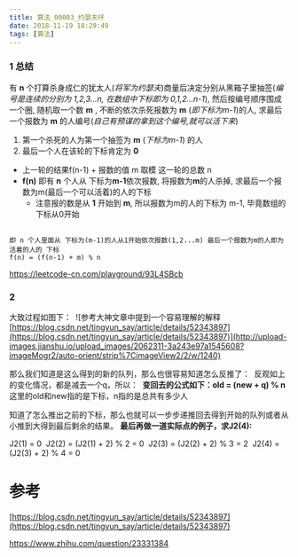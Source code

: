 ```yaml
---
title: 算法_00003_约瑟夫环
date: 2018-11-19 18:29:49
tags: [算法]
---
```


### 1 总结

有 **n** 个打算杀身成仁的犹太人(*将军为约瑟夫*)商量后决定分别从黑箱子里抽签(*编号是连续的分别为 1,2,3...n, 在数组中下标即为 0,1,2...n-1*), 然后按编号顺序围成一个圈, 随机取一个数 **m** , 不断的依次杀死报数为 **m** (*即下标为m-1*)的人, 求最后一个报数为 **m** 的人编号(*自己有预谋的拿到这个编号,就可以活下来*)

1. 第一个杀死的人为第一个抽签为 **m** (*下标为m-1*) 的人
2. 最后一个人在该轮的下标肯定为 **0**


* 上一轮的结果f(n-1) + 报数的值 m 取模 这一轮的总数 n
*  **f(n)**  即有 **n** 个人从 下标为**m-1**依次报数, 将报数为**m**的人杀掉, 求最后一个报数为m(最后一个可以活着)的人的下标
    * 注意报的数是从 **1** 开始到 **m**, 所以报数为m的人的下标为 m-1, 毕竟数组的下标从0开始
```

即 n 个人里面从 下标为(m-1)的人从1开始依次报数(1,2...m) 最后一个报数为m的人即为活着的人的 下标
f(n) = (f(n-1) + m) % n
```

https://leetcode-cn.com/playground/93L4SBcb

### 2 
大致过程如图下： 
![参考大神文章中提到一个容易理解的解释 [https://blog.csdn.net/tingyun_say/article/details/52343897](https://blog.csdn.net/tingyun_say/article/details/52343897)](http://upload-images.jianshu.io/upload_images/2062311-3a243e97a1545608?imageMogr2/auto-orient/strip%7CimageView2/2/w/1240)

那么我们知道是这么得到的新的队列，那么也很容易知道怎么反推了： 
反观如上的变化情况，都是减去一个q，所以： 
**变回去的公式如下：old = (new + q) % n** 
这里的old和new指的是下标，n指的是总共有多少人

知道了怎么推出之前的下标，那么也就可以一步步递推回去得到开始的队列或者从小推到大得到最后剩余的结果。
**最后再做一道实际点的例子，求J2(4):**

J2(1) = 0 
J2(2) = (J2(1) + 2) % 2 = 0 
J2(3) = (J2(2) + 2) % 3 = 2 
J2(4) = (J2(3) + 2) % 4 = 0

# 参考
[https://blog.csdn.net/tingyun_say/article/details/52343897](https://blog.csdn.net/tingyun_say/article/details/52343897)

https://www.zhihu.com/question/23331384
